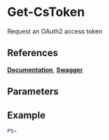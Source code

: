 # Get-CsToken
Request an OAuth2 access token

## References
**[Documentation]()**, **[Swagger]()**

## Parameters

## Example
```powershell
PS>
```